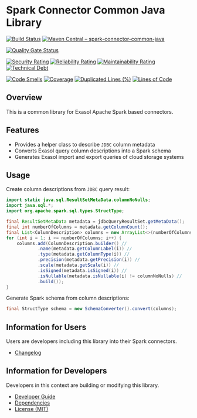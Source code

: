 # Spark Connector Common Java Library

[![Build Status](https://github.com/exasol/spark-connector-common-java/actions/workflows/ci-build.yml/badge.svg)](https://github.com/exasol/spark-connector-common-java/actions/workflows/ci-build.yml)
[![Maven Central &ndash; spark-connector-common-java](https://img.shields.io/maven-central/v/com.exasol/spark-connector-common-java)](https://search.maven.org/artifact/com.exasol/spark-connector-common-java)

[![Quality Gate Status](https://sonarcloud.io/api/project_badges/measure?project=com.exasol%3Aspark-connector-common-java&metric=alert_status)](https://sonarcloud.io/dashboard?id=com.exasol%3Aspark-connector-common-java)

[![Security Rating](https://sonarcloud.io/api/project_badges/measure?project=com.exasol%3Aspark-connector-common-java&metric=security_rating)](https://sonarcloud.io/dashboard?id=com.exasol%3Aspark-connector-common-java)
[![Reliability Rating](https://sonarcloud.io/api/project_badges/measure?project=com.exasol%3Aspark-connector-common-java&metric=reliability_rating)](https://sonarcloud.io/dashboard?id=com.exasol%3Aspark-connector-common-java)
[![Maintainability Rating](https://sonarcloud.io/api/project_badges/measure?project=com.exasol%3Aspark-connector-common-java&metric=sqale_rating)](https://sonarcloud.io/dashboard?id=com.exasol%3Aspark-connector-common-java)
[![Technical Debt](https://sonarcloud.io/api/project_badges/measure?project=com.exasol%3Aspark-connector-common-java&metric=sqale_index)](https://sonarcloud.io/dashboard?id=com.exasol%3Aspark-connector-common-java)

[![Code Smells](https://sonarcloud.io/api/project_badges/measure?project=com.exasol%3Aspark-connector-common-java&metric=code_smells)](https://sonarcloud.io/dashboard?id=com.exasol%3Aspark-connector-common-java)
[![Coverage](https://sonarcloud.io/api/project_badges/measure?project=com.exasol%3Aspark-connector-common-java&metric=coverage)](https://sonarcloud.io/dashboard?id=com.exasol%3Aspark-connector-common-java)
[![Duplicated Lines (%)](https://sonarcloud.io/api/project_badges/measure?project=com.exasol%3Aspark-connector-common-java&metric=duplicated_lines_density)](https://sonarcloud.io/dashboard?id=com.exasol%3Aspark-connector-common-java)
[![Lines of Code](https://sonarcloud.io/api/project_badges/measure?project=com.exasol%3Aspark-connector-common-java&metric=ncloc)](https://sonarcloud.io/dashboard?id=com.exasol%3Aspark-connector-common-java)

## Overview

This is a common library for Exasol Apache Spark based connectors.

## Features

- Provides a helper class to describe `JDBC` column metadata
- Converts Exasol query column descriptions into a Spark schema
- Generates Exasol import and export queries of cloud storage systems

## Usage

Create column descriptions from `JDBC` query result:

```java
import static java.sql.ResultSetMetaData.columnNoNulls;
import java.sql.*;
import org.apache.spark.sql.types.StructType;

final ResultSetMetaData metadata = jdbcQueryResultSet.getMetaData();
final int numberOfColumns = metadata.getColumnCount();
final List<ColumnDescription> columns = new ArrayList<>(numberOfColumns);
for (int i = 1; i <= numberOfColumns; i++) {
    columns.add(ColumnDescription.builder() //
            .name(metadata.getColumnLabel(i)) //
            .type(metadata.getColumnType(i)) //
            .precision(metadata.getPrecision(i)) //
            .scale(metadata.getScale(i)) //
            .isSigned(metadata.isSigned(i)) //
            .isNullable(metadata.isNullable(i) != columnNoNulls) //
            .build());
}
```
Generate Spark schema from column descriptions:

```java
final StructType schema = new SchemaConverter().convert(columns);
```

## Information for Users

Users are developers including this library into their Spark connectors.

* [Changelog](doc/changes/changelog.md)

## Information for Developers

Developers in this context are building or modifying this library.

* [Developer Guide](doc/developer-guide/developer-guide.md)
* [Dependencies](dependencies.md)
* [License (MIT)](LICENSE)
